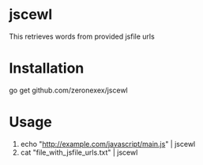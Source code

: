 # jscewl

This retrieves words from provided jsfile urls

# Installation

go get github.com/zeronexex/jscewl

# Usage 

1. echo "http://example.com/javascript/main.js" | jscewl
2. cat "file_with_jsfile_urls.txt" | jscewl

